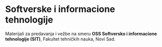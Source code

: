 # Softverske i informacione tehnologije


Materijali za predavanja i vežbe na smeru **OSS Softversko i informacione tehnologije (SIT)**, Fakultet tehničkih nauka, Novi Sad. 


